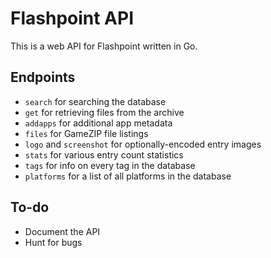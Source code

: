 # Flashpoint API
This is a web API for Flashpoint written in Go.

## Endpoints
* `search` for searching the database
* `get` for retrieving files from the archive 
* `addapps` for additional app metadata
* `files` for GameZIP file listings
* `logo` and `screenshot` for optionally-encoded entry images
* `stats` for various entry count statistics
* `tags` for info on every tag in the database
* `platforms` for a list of all platforms in the database

## To-do
* Document the API
* Hunt for bugs